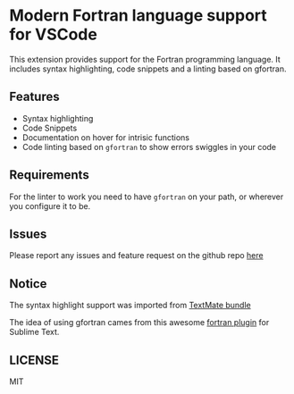 # Modern Fortran language support for VSCode

This extension provides support for the Fortran programming language. It includes syntax highlighting, code snippets and a linting based on gfortran.

## Features

* Syntax highlighting
* Code Snippets
* Documentation on hover for intrisic functions
* Code linting based on `gfortran` to show errors swiggles in your code

## Requirements
For the linter to work you need to have `gfortran` on your path, or wherever you configure it to be.
## Issues
Please report any issues and feature request on the github repo [here](https://github.com/krvajalmiguelangel/vscode-fortran-support/issues/new)
## Notice
The syntax highlight support was imported from [TextMate bundle](https://github.com/textmate/fortran.tmbundle)

The idea of using gfortran cames from this awesome [fortran plugin](https://github.com/315234/SublimeFortran) for Sublime Text.
## LICENSE 
MIT